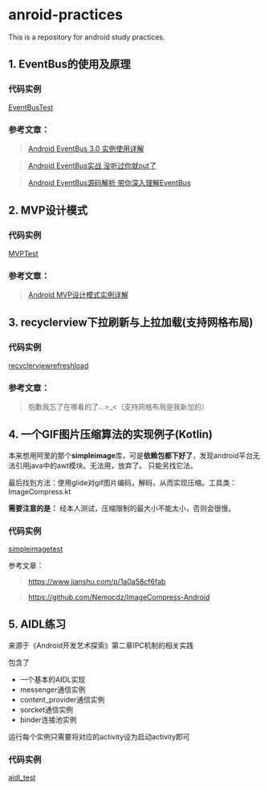 # anroid-practices
This is a repository for android study practices. 

## 1. EventBus的使用及原理

### 代码实例
[EventBusTest](https://github.com/fxjzzyo/android-practices/tree/master/app)

### 参考文章：

> [Android EventBus 3.0 实例使用详解](https://www.cnblogs.com/upwgh/p/6394901.html)

> [Android EventBus实战 没听过你就out了](https://blog.csdn.net/lmj623565791/article/details/40794879)

> [Android EventBus源码解析 带你深入理解EventBus](https://blog.csdn.net/lmj623565791/article/details/40920453)

## 2. MVP设计模式

### 代码实例
[MVPTest](https://github.com/fxjzzyo/android-practices/tree/master/mvptest)

### 参考文章：

> [Android MVP设计模式实例详解](https://blog.csdn.net/u012721519/article/details/82977134)

## 3. recyclerview下拉刷新与上拉加载(支持网格布局)

### 代码实例
[recyclerviewrefreshload](https://github.com/fxjzzyo/android-practices/tree/master/recyclerviewrefreshload)


### 参考文章：
> 抱歉我忘了在哪看的了...>_<（支持网格布局是我新加的）

## 4. 一个GIF图片压缩算法的实现例子(Kotlin)



本来想用阿里的那个**simpleimage**库，可是**依赖包都下好了**，发现android平台无法引用java中的awt模块。无法用，放弃了。
只能另找它法。

最后找到方法：使用glide对gif图片编码，解码，从而实现压缩。工具类：ImageCompress.kt

  **需要注意的是：** 经本人测试，压缩限制的最大小不能太小，否则会很慢。
  
### 代码实例
[simpleimagetest](https://github.com/fxjzzyo/android-practices/tree/master/simpleimagetest)

  
  参考文章：
  > https://www.jianshu.com/p/1a0a58cf6fab
  
  > https://github.com/Nemocdz/ImageCompress-Android
  
 ## 5. AIDL练习
 
 来源于《Android开发艺术探索》第二章IPC机制的相关实践
 
 包含了
 - 一个基本的AIDL实现
 - messenger通信实例
 - content_provider通信实例
 - sorcket通信实例
 - binder连接池实例
 
 运行每个实例只需要将对应的activity设为启动activity即可
 
### 代码实例

 [aidl_test](https://github.com/fxjzzyo/android-practices/tree/master/aidl_test)

